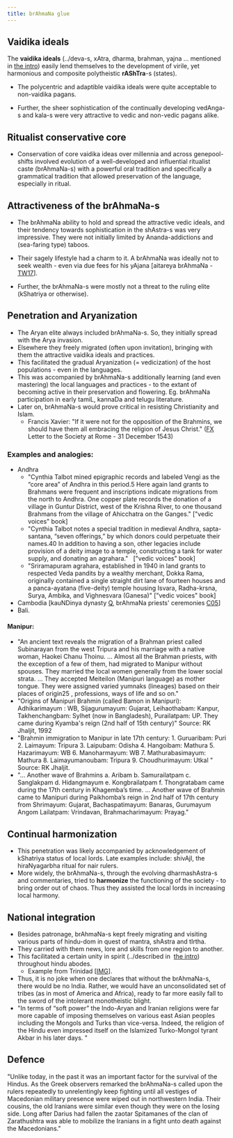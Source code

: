 ```yaml
---
title: brAhmaNa glue
---
```


## Vaidika ideals
The **vaidika ideals** (../deva-s, xAtra, dharma, brahman, yajna ... mentioned in [the intro](../../hinduism/introduction/)) easily lend themselves to the development of virile, yet harmonious and composite polytheistic **rAShTra**-s (states).
- The polycentric and adaptible vaidika ideals were quite acceptable to non-vaidika pagans.  

- Further, the sheer sophistication of the continually developing vedAnga-s and kala-s were very attractive to vedic and non-vedic pagans alike.  

## Ritualist conservative core
- Conservation of core vaidika ideas over millennia and across genepool-shifts involved evolution of a well-developed and influential ritualist caste (brAhmaNa-s) with a powerful oral tradition and specifically a grammatical tradition that allowed preservation of the language, especially in ritual.

## Attractiveness of the brAhmaNa-s  
- The brAhmaNa ability to hold and spread the attractive vedic ideals, and their tendency towards sophistication in the shAstra-s was very impressive. They were not initially limited by Ananda-addictions and (sea-faring type) taboos.
- Their sagely lifestyle had a charm to it. A brAhmaNa was ideally not to seek wealth - even via due fees for his yAjana \[aitareya brAhmaNa - [TW17](https://twitter.com/GhorAngirasa/status/926064678245150720)\].  
 
- Further, the brAhmaNa-s were mostly not a threat to the ruling elite (kShatriya or otherwise).

## Penetration and Aryanization
- The Aryan elite always included brAhmaNa-s. So, they initially spread with the Arya invasion.
- Elsewhere they freely migrated (often upon invitation), bringing with them the attractive vaidika ideals and practices.
- This facilitated the gradual Aryanization (= vedicization) of the host populations - even in the languages.
- This was accompanied by brAhmaNa-s additionally learning (and even mastering) the local  languages and practices - to the extant of becoming active in their preservation and flowering. Eg. brAhmaNa participation in early tamiL, kannaDa and telugu literature.  
- Later on, brAhmaNa-s would prove critical in resisting Christianity and Islam.
    - Francis Xavier: "If it were not for the opposition of the Brahmins, we should have them all embracing the religion of Jesus Christ." ([FX](https://archive.org/details/LifeLettersOfStFrancisXavierV1/page/n189/mode/2up) Letter to the Society at Rome - 31 December 1543)

### Examples and analogies:
- Andhra
    - "Cynthia Talbot mined epigraphic records and labeled Vengi as the “core area” of Andhra in this period.5 Here again land grants to Brahmans were frequent and inscriptions indicate migrations from the north to Andhra. One copper plate records the donation of a village in Guntur District, west of the Krishna River, to one thousand Brahmans from the village of Ahicchatra on the Ganges." \["vedic voices" book\]
    - "Cynthia Talbot notes a special tradition in medieval Andhra, sapta-santana, “seven offerings,” by which donors could perpetuate their names.40 In addition to having a son, other legacies include provision of a deity image to a temple, constructing a tank for water supply, and donating an agrahara."   \["vedic voices" book\]
    - "Sriramapuram agrahara, established in 1940 in land grants to respected Veda pandits by a wealthy merchant, Dokka Rama, originally contained a single straight dirt lane of fourteen houses and a panca-ayatana (five-deity) temple housing Isvara, Radha-krsna, Surya, Ambika, and Vighnesvara (Ganesa)" \["vedic voices" book\]
- Cambodia \[kauNDinya dynasty [Q](https://www.quora.com/What-is-the-link-between-the-Khmer-Empire-and-ancient-India), brAhmaNa priests' ceremonies [C05](https://www.cambodiadaily.com/archives/priests-uphold-a-unique-and-royal-tradition-50637/)\]
- Bali.

#### Manipur: 
- "An ancient text reveals the migration of a  Brahman priest called Subinarayan from the west Tripura and his marriage with a  native woman, Haokei Chanu Thoinu. ... Almost all the Brahman priests, with the exception of a few of them, had migrated to Manipur without spouses. They married the local women generally from the lower social strata. ... They accepted Meiteilon (Manipuri language) as mother tongue. They were assigned varied yumnaks (lineages) based on their places of origin25 , professions, ways of life and so on."
- "Origins of Manipuri Brahmin (called Bamon in Manipuri): Adhikarimayum : WB, Sijagurumayum: Gujarat, Leihaothabam: Kanpur, Takhenchangbam: Sylhet (now in Bangladesh), Purailatpam: UP. They came during Kyamba's reign (2nd half of 15th century)" Source: RK Jhaljit, 1992
- "Brahmin immigration to Manipur in late 17th century: 1. Guruaribam: Puri 2. Laimayum: Tripura 3. Laipubam: Odisha 4. Hangoibam: Mathura 5. Hazarimayum: WB 6. Manoharmayum: WB 7. Mathurabasimayum: Mathura 8. Laimayumanoubam: Tripura 9. Choudhurimayum: Utkal " Source: RK Jhaljit.
- "... Another wave of Brahmins a. Aribam b. Samurailatpam c. Sanglakpam d. Hidangmayum e. Kongbrailatpam f. Thongratabam came during the 17th century in Khagemba’s time. ... Another wave of Brahmin came to Manipuri during Paikhomba’s reign in 2nd half of 17th century from Shrimayum: Gujarat, Bachaspatimayum: Banaras, Gurumayum Angom Lailatpam: Vrindavan, Brahmacharimayum: Prayag."

## Continual harmonization
- This penetration was likely accompanied by acknowledgement of kShatriya status of local lords. Late examples include: shivAjI, the hiraNyagarbha ritual for nair rulers.
- More widely, the brAhmaNa-s, through the evolving dharmashAstra-s and commentaries, tried to **harmonize** the functioning of the society - to bring order out of chaos. Thus they assisted the local lords in increasing local harmony.  

## National integration
- Besides patronage, brAhmaNa-s kept freely migrating and visiting various parts of hindu-dom in quest of mantra, shAstra and tIrtha.
- They carried with them news, lore and skills from one region to another.
- This facilitated a certain unity in spirit (../described in  [the intro](../../hinduism/introduction/)) throughout hindu abodes.
    - Example from Trinidad \[[IMG](http://i.imgur.com/Lsadw9y.jpg)\].
- Thus, it is no joke when one declares that without the brAhmaNa-s, there would be no India. Rather, we would have an unconsolidated set of tribes (as in most of America and Africa), ready to far more easily fall to the sword of the intolerant monotheistic blight.  
- "In terms of “soft power” the Indo-Aryan and Iranian religions were far more capable of imposing themselves on various east Asian peoples including the Mongols and Turks than vice-versa. Indeed, the religion of the Hindu even impressed itself on the Islamized Turko-Mongol tyrant Akbar in his later days. "

## Defence
"Unlike today, in the past it was an important factor for the survival of the Hindus. As the Greek observers remarked the brAhmaNa-s called upon the rulers repeatedly to unrelentingly keep fighting until all vestiges of Macedonian military presence were wiped out in northwestern India. Their cousins, the old Iranians were similar even though they were on the losing side. Long after Darius had fallen the zaotar Spitamanes of the clan of Zarathushtra was able to mobilize the Iranians in a fight unto death against the Macedonians."
